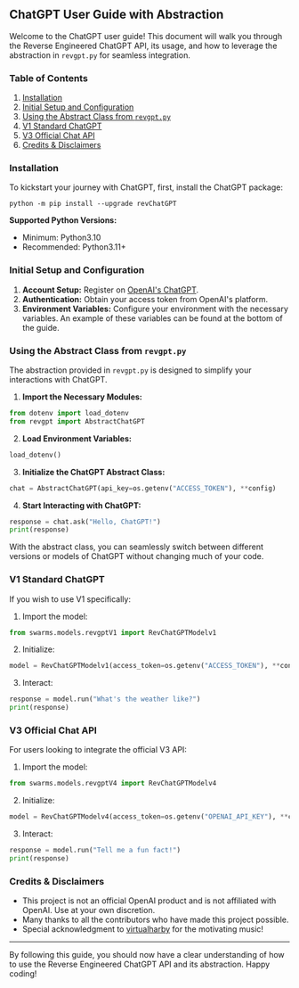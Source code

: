 ## ChatGPT User Guide with Abstraction

Welcome to the ChatGPT user guide! This document will walk you through the Reverse Engineered ChatGPT API, its usage, and how to leverage the abstraction in `revgpt.py` for seamless integration.

### Table of Contents
1. [Installation](#installation)
2. [Initial Setup and Configuration](#initial-setup)
3. [Using the Abstract Class from `revgpt.py`](#using-abstract-class)
4. [V1 Standard ChatGPT](#v1-standard-chatgpt)
5. [V3 Official Chat API](#v3-official-chat-api)
6. [Credits & Disclaimers](#credits-disclaimers)

### Installation <a name="installation"></a>

To kickstart your journey with ChatGPT, first, install the ChatGPT package:

```shell
python -m pip install --upgrade revChatGPT
```

**Supported Python Versions:**
- Minimum: Python3.10
- Recommended: Python3.11+

### Initial Setup and Configuration <a name="initial-setup"></a>

1. **Account Setup:** Register on [OpenAI's ChatGPT](https://chat.openai.com/).
2. **Authentication:** Obtain your access token from OpenAI's platform.
3. **Environment Variables:** Configure your environment with the necessary variables. An example of these variables can be found at the bottom of the guide.

### Using the Abstract Class from `revgpt.py` <a name="using-abstract-class"></a>

The abstraction provided in `revgpt.py` is designed to simplify your interactions with ChatGPT.

1. **Import the Necessary Modules:**

```python
from dotenv import load_dotenv
from revgpt import AbstractChatGPT
```

2. **Load Environment Variables:**

```python
load_dotenv()
```

3. **Initialize the ChatGPT Abstract Class:**

```python
chat = AbstractChatGPT(api_key=os.getenv("ACCESS_TOKEN"), **config)
```

4. **Start Interacting with ChatGPT:**

```python
response = chat.ask("Hello, ChatGPT!")
print(response)
```

With the abstract class, you can seamlessly switch between different versions or models of ChatGPT without changing much of your code.

### V1 Standard ChatGPT <a name="v1-standard-chatgpt"></a>

If you wish to use V1 specifically:

1. Import the model:

```python
from swarms.models.revgptV1 import RevChatGPTModelv1
```

2. Initialize:

```python
model = RevChatGPTModelv1(access_token=os.getenv("ACCESS_TOKEN"), **config)
```

3. Interact:

```python
response = model.run("What's the weather like?")
print(response)
```

### V3 Official Chat API <a name="v3-official-chat-api"></a>

For users looking to integrate the official V3 API:

1. Import the model:

```python
from swarms.models.revgptV4 import RevChatGPTModelv4
```

2. Initialize:

```python
model = RevChatGPTModelv4(access_token=os.getenv("OPENAI_API_KEY"), **config)
```

3. Interact:

```python
response = model.run("Tell me a fun fact!")
print(response)
```

### Credits & Disclaimers <a name="credits-disclaimers"></a>

- This project is not an official OpenAI product and is not affiliated with OpenAI. Use at your own discretion.
- Many thanks to all the contributors who have made this project possible.
- Special acknowledgment to [virtualharby](https://www.youtube.com/@virtualharby) for the motivating music!

---

By following this guide, you should now have a clear understanding of how to use the Reverse Engineered ChatGPT API and its abstraction. Happy coding!
